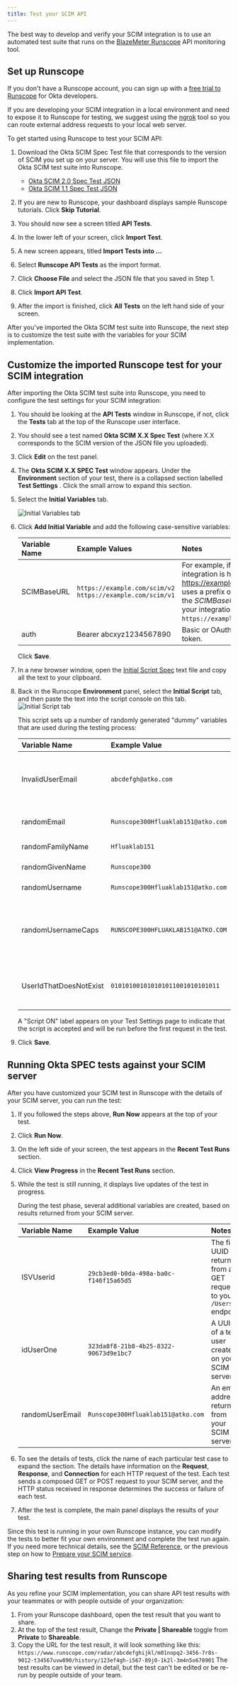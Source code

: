 ```yaml
---
title: Test your SCIM API
---
```


The best way to develop and verify your SCIM integration is to use an automated test suite that runs on the [BlazeMeter Runscope](https://www.runscope.com/) API monitoring tool.

## Set up Runscope

If you don't have a Runscope account, you can sign up with a [free trial to Runscope](https://www.runscope.com/okta) for Okta developers.

If you are developing your SCIM integration in a local environment and need to expose it to Runscope for testing, we suggest using the [ngrok](https://ngrok.com/) tool so you can route external address requests to your local web server.

To get started using Runscope to test your SCIM API:

1. Download the Okta SCIM Spec Test file that corresponds to the version of SCIM you set up on your server. You will use this file to import the Okta SCIM test suite into Runscope.

    - [Okta SCIM 2.0 Spec Test JSON](/standards/SCIM/SCIMFiles/Okta-SCIM-20-SPEC-Test.json)
    - [Okta SCIM 1.1 Spec Test JSON](/standards/SCIM/SCIMFiles/Okta-SCIM-11-SPEC-Test.json)

1. If you are new to Runscope, your dashboard displays sample Runscope tutorials. Click **Skip Tutorial**.
1. You should now see a screen titled **API Tests**.
1. In the lower left of your screen, click **Import Test**.
1. A new screen appears, titled **Import Tests into &#x2026;**
1. Select **Runscope API Tests** as the import format.
1. Click **Choose File** and select the JSON file that you saved in Step 1.
1. Click **Import API Test**.
1. After the import is finished, click **All Tests** on the left hand side of your screen.

After you've imported the Okta SCIM test suite into Runscope, the next step is to customize the test suite with the variables for your SCIM implementation.

## Customize the imported Runscope test for your SCIM integration

After importing the Okta SCIM test suite into Runscope, you need to configure the test settings for your SCIM integration:

1. You should be looking at the **API Tests** window in Runscope, if not, click the **Tests** tab at the top of the Runscope user interface.
1. You should see a test named **Okta SCIM X.X Spec Test** (where X.X corresponds to the SCIM version of the JSON file you uploaded).
1. Click **Edit** on the test panel.
1. The **Okta SCIM X.X SPEC Test** window appears. Under the **Environment** section of your test, there is a collapsed section labelled **Test Settings** . Click the small arrow to expand this section.
1. Select the **Initial Variables** tab.

    ![Initial Variables tab](/img/oin/scim_test-init_variables.png "Showing the location of the Initial Variables tab")
1. Click **Add Initial Variable** and add the following case-sensitive variables:

    | Variable Name | Example Values | Notes |
    |:-|:-|:-|
    | SCIMBaseURL | `https://example.com/scim/v2`  `https://example.com/scim/v1` | For example, if your SCIM integration is hosted on <https://example.com> and uses a prefix of /scim/v2 then the *SCIMBaseURL* value for your integration would be: `https://example.com/scim/v2`. |
    | auth | Bearer abcxyz1234567890 | Basic or OAuth authorization token. |
    Click **Save**.

1. In a new browser window, open the [Initial Script Spec](/standards/SCIM/SCIMFiles/Initial_Script_Spec.txt) text file and copy all the text to your clipboard.
1. Back in the Runscope **Environment** panel, select the **Initial Script** tab, and then paste the text into the script console on this tab.
  ![Initial Script tab](/img/oin/scim-test_init-script.png "Showing the location of the Initial Script tab")
  
    This script sets up a number of randomly generated "dummy" variables that are used during the testing process:

    | Variable Name | Example Value | Notes |
    |:-|:-|:-|
    | InvalidUserEmail | `abcdefgh@atko.com` | A specific email address considered invalid by the test. |
    | randomEmail | `Runscope300Hfluaklab151@atko.com` | A valid email address. |
    | randomFamilyName | `Hfluaklab151` | A valid last name. |
    | randomGivenName | `Runscope300` | A valid first name. |
    | randomUsername | `Runscope300Hfluaklab151@atko.com` | An valid user name. |
    | randomUsernameCaps |  `RUNSCOPE300HFLUAKLAB151@ATKO.COM` | The random user name in all caps to test case sensitivity. |
    | UserIdThatDoesNotExist | `010101001010101011001010101011` | A specific UUID considered invalid by the test. |

    A "Script ON" label appears on your Test Settings page to indicate that the script is accepted and will be run before the first request in the test.
1. Click **Save**.

## Running Okta SPEC tests against your SCIM server

After you have customized your SCIM test in Runscope with the details of your SCIM server, you can run the test:

1. If you followed the steps above, **Run Now** appears at the top of your test.
1. Click **Run Now**.
1. On the left side of your screen, the test appears in the **Recent Test Runs** section.
1. Click **View Progress** in the **Recent Test Runs** section.
1. While the test is still running, it displays live updates of the test in progress.

    During the test phase, several additional variables are created, based on results returned from your SCIM server.

    | Variable Name | Example Value | Notes |
    |:-|:-|:-|
    | ISVUserid | `29cb3ed0-b0da-498a-ba0c-f146f15a65d5` | The first UUID returned from a GET request to your `/Users` endpoint. |
    | idUserOne | `323da8f8-21b8-4b25-8322-90673d9e1bc7` | A UUID of a test user created on your SCIM server. |
    | randomUserEmail | `Runscope300Hfluaklab151@atko.com` | An email address returned from your SCIM server. |

1. To see the details of tests, click the name of each particular test case to expand the section. The details have information on the **Request**, **Response**, and **Connection** for each HTTP request of the test. Each test sends a composed GET or POST request to your SCIM server, and the HTTP status received in response determines the success or failure of each test.
1. After the test is complete, the main panel displays the results of your test.

Since this test is running in your own Runscope instance, you can modify the tests to better fit your own environment and complete the test run again. If you need more technical details, see the [SCIM Reference](/docs/reference/scim/), or the previous step on how to [Prepare your SCIM service](../prepare-api/).

## Sharing test results from Runscope

As you refine your SCIM implementation, you can share API test results with your teammates or with people outside of your organization:

1. From your Runscope dashboard, open the test result that you want to share.
2. At the top of the test result, Change the **Private | Shareable** toggle from **Private** to **Shareable**.
3. Copy the URL for the test result, it will look something like this:
    `https://www.runscope.com/radar/abcdefghijkl/m01nopq2-3456-7r8s-9012-t34567uvw890/history/123ef4gh-i567-89j0-1k2l-3m4n5o678901`
The test results can be viewed in detail, but the test can't be edited or be re-run by people outside of your team.

<NextSectionLink/>
